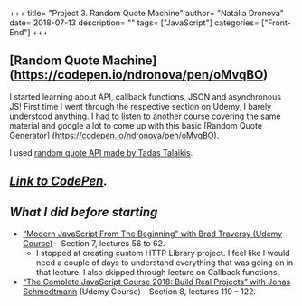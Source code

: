 +++
title= "Project 3. Random Quote Machine"
author= "Natalia Dronova"
date= 2018-07-13
description= ""
tags= ["JavaScript"]
categories= ["Front-End"]
+++


## **[Random Quote Machine] (https://codepen.io/ndronova/pen/oMvqBO)**
I started learning about API, callback functions, JSON and asynchronous JS! First time I went through the respective section on Udemy, I barely understood anything. I had to listen to another course covering the same material and google a lot to come up with this basic [Random Quote Generator] (https://codepen.io/ndronova/pen/oMvqBO).

I used [random quote API made by Tadas Talaikis](https://talaikis.com/random_quotes_api/).

## *[Link to CodePen](https://codepen.io/ndronova/pen/oMvqBO).*

 

## *What I did before starting*
* [“Modern JavaScript From The Beginning” with Brad Traversy (Udemy Course)](https://www.udemy.com/modern-javascript-from-the-beginning/learn/v4/overview) – Section 7, lectures 56 to 62.
    * I stopped at creating custom HTTP Library project. I feel like I would need a couple of days to understand everything that was going on in that lecture. I also skipped through lecture on Callback functions.
* [“The Complete JavaScript Course 2018: Build Real Projects” with Jonas Schmedtmann](https://www.udemy.com/the-complete-javascript-course/learn/v4/overview) (Udemy Course) – Section 8, lectures 119 – 122.
